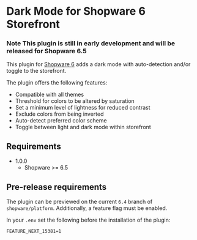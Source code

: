 Dark Mode for Shopware 6 Storefront
=====

### Note This plugin is still in early development and will be released for Shopware 6.5

This plugin for [Shopware 6](https://www.shopware.de) adds a dark mode with auto-detection and/or toggle to the storefront.

The plugin offers the following features:

* Compatible with all themes
* Threshold for colors to be altered by saturation
* Set a minimum level of lightness for reduced contrast
* Exclude colors from being inverted
* Auto-detect preferred color scheme
* Toggle between light and dark mode within storefront

Requirements
-----
* 1.0.0
    * Shopware >= 6.5

Pre-release requirements
-----
The plugin can be previewed on the current `6.4` branch of `shopware/platform`.
Additionally, a feature flag must be enabled.

In your `.env` set the following before the installation of the plugin:
```
FEATURE_NEXT_15381=1
```
